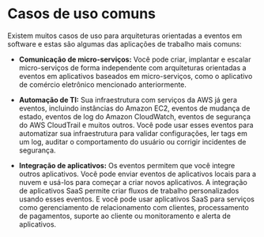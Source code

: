 # Casos de uso comuns

Existem muitos casos de uso para arquiteturas orientadas a eventos em software e estas são algumas das aplicações de trabalho mais comuns:

- **Comunicação de micro-serviços:** Você pode criar, implantar e escalar micro-serviços de forma independente com arquiteturas orientadas a eventos em aplicativos baseados em micro-serviços, como o aplicativo de comércio eletrônico mencionado anteriormente.

- **Automação de TI:** Sua infraestrutura com serviços da AWS já gera eventos, incluindo instâncias do Amazon EC2, eventos de mudança de estado, eventos de log do Amazon CloudWatch, eventos de segurança do AWS CloudTrail e muitos outros. Você pode usar esses eventos para automatizar sua infraestrutura para validar configurações, ler tags em um log, auditar o comportamento do usuário ou corrigir incidentes de segurança.

- **Integração de aplicativos:** Os eventos permitem que você integre outros aplicativos. Você pode enviar eventos de aplicativos locais para a nuvem e usá-los para começar a criar novos aplicativos. A integração de aplicativos SaaS permite criar fluxos de trabalho personalizados usando esses eventos. E você pode usar aplicativos SaaS para serviços como gerenciamento de relacionamento com clientes, processamento de pagamentos, suporte ao cliente ou monitoramento e alerta de aplicativos.
